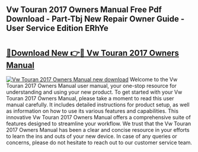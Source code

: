 ## Vw Touran 2017 Owners Manual Free Pdf Download - Part-Tbj New Repair Owner Guide - User Service Edition ERhYe

# <h2><a href="http://bc54273.oget.top/?id=Vw+Touran+2017+Owners+Manual">🔗Download New 👉🔴 Vw Touran 2017 Owners Manual</a></h2>

[![Vw Touran 2017 Owners Manual new download](https://i.imgur.com/5g1atiW.png)](http://bc54273.oget.top/?id=Vw+Touran+2017+Owners+Manual)
Welcome to the Vw Touran 2017 Owners Manual user manual, your one-stop resource for understanding and using your new product. To get started with your Vw Touran 2017 Owners Manual, please take a moment to read this user manual carefully. It includes detailed instructions for product setup, as well as information on how to use its various features and capabilities. This innovative Vw Touran 2017 Owners Manual offers a comprehensive suite of features designed to streamline your workflow. We trust that the Vw Touran 2017 Owners Manual has been a clear and concise resource in your efforts to learn the ins and outs of your new device. In case of any queries or concerns, please do not hesitate to reach out to our customer service team.
